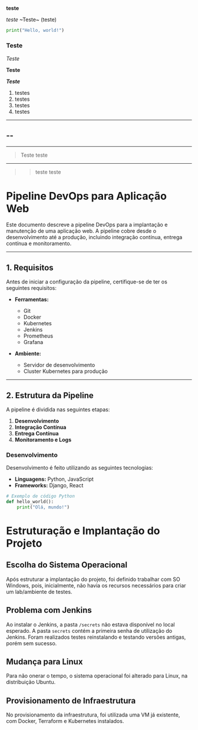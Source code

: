 ##

**teste**

_teste_
~Teste~
(teste)

```python
print("Hello, world!")
```

### Teste

*Teste*

**Teste**

***Teste***

1. testes
2. testes
3. testes
4. testes


---
--
-
---



>Teste
>teste
---
>>teste
>>teste

# Pipeline DevOps para Aplicação Web

Este documento descreve a pipeline DevOps para a implantação e manutenção de uma aplicação web. A pipeline cobre desde o desenvolvimento até a produção, incluindo integração contínua, entrega contínua e monitoramento.

---

## 1. Requisitos

Antes de iniciar a configuração da pipeline, certifique-se de ter os seguintes requisitos:

* **Ferramentas:**
  - Git
  - Docker
  - Kubernetes
  - Jenkins
  - Prometheus
  - Grafana

* **Ambiente:**
  - Servidor de desenvolvimento
  - Cluster Kubernetes para produção

---

## 2. Estrutura da Pipeline

A pipeline é dividida nas seguintes etapas:

1. **Desenvolvimento**
2. **Integração Contínua**
3. **Entrega Contínua**
4. **Monitoramento e Logs**

### Desenvolvimento

Desenvolvimento é feito utilizando as seguintes tecnologias:

- **Linguagens:** Python, JavaScript
- **Frameworks:** Django, React

```python
# Exemplo de código Python
def hello_world():
    print("Olá, mundo!")
```

# Estruturação e Implantação do Projeto

## Escolha do Sistema Operacional

Após estruturar a implantação do projeto, foi definido trabalhar com SO Windows, pois, inicialmente, não havia os recursos necessários para criar um lab/ambiente de testes.

## Problema com Jenkins

Ao instalar o Jenkins, a pasta `/secrets` não estava disponível no local esperado. A pasta `secrets` contém a primeira senha de utilização do Jenkins. Foram realizados testes reinstalando e testando versões antigas, porém sem sucesso.

## Mudança para Linux

Para não onerar o tempo, o sistema operacional foi alterado para Linux, na distribuição Ubuntu.

## Provisionamento de Infraestrutura

No provisionamento da infraestrutura, foi utilizada uma VM já existente, com Docker, Terraform e Kubernetes instalados.

